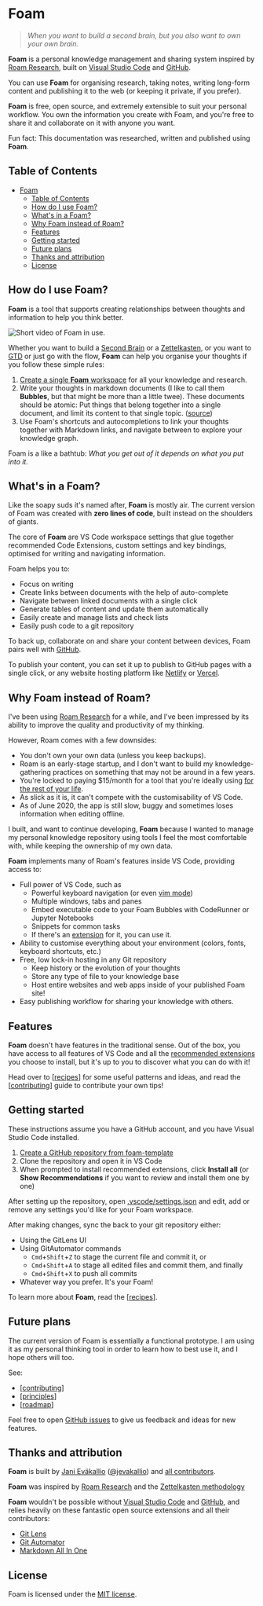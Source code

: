 # Foam

> _When you want to build a second brain, but you also want to own your own brain._

**Foam** is a personal knowledge management and sharing system inspired by [Roam Research](https://roamresearch.com/), built on [Visual Studio Code](https://code.visualstudio.com/) and [GitHub](https://github.com/).

You can use **Foam** for organising research, taking notes, writing long-form content and publishing it to the web (or keeping it private, if you prefer).

**Foam** is free, open source, and extremely extensible to suit your personal workflow. You own the information you create with Foam, and you're free to share it and collaborate on it with anyone you want.

Fun fact: This documentation was researched, written and published using **Foam**.

## Table of Contents

- [Foam](#foam)
  - [Table of Contents](#table-of-contents)
  - [How do I use Foam?](#how-do-i-use-foam)
  - [What's in a Foam?](#whats-in-a-foam)
  - [Why Foam instead of Roam?](#why-foam-instead-of-roam)
  - [Features](#features)
  - [Getting started](#getting-started)
  - [Future plans](#future-plans)
  - [Thanks and attribution](#thanks-and-attribution)
  - [License](#license)

## How do I use Foam?

**Foam** is a tool that supports creating relationships between thoughts and information to help you think better.

![Short video of Foam in use](assets/images/readme-demo.gif).

Whether you want to build a [Second Brain](https://www.buildingasecondbrain.com/) or a [Zettelkasten](https://zettelkasten.de/posts/overview/), or you want to [GTD](https://gettingthingsdone.com/what-is-gtd/) or just go with the flow, **Foam** can help you organise your thoughts if you follow these simple rules:

1. [Create a single **Foam** workspace](https://github.com/foambubble/foam-template/generate) for all your knowledge and research.
2. Write your thoughts in markdown documents (I like to call them **Bubbles**, but that might be more than a little twee). These documents should be atomic: Put things that belong together into a single document, and limit its content to that single topic. ([source](https://zettelkasten.de/posts/overview/#principles))
3. Use Foam's shortcuts and autocompletions to link your thoughts together with Markdown links, and navigate between to explore your knowledge graph.

Foam is a like a bathtub: _What you get out of it depends on what you put into it._

## What's in a Foam?

Like the soapy suds it's named after, **Foam** is mostly air. The current version of Foam was created with **zero lines of code**, built instead on the shoulders of giants.

The core of **Foam** are VS Code workspace settings that glue together recommended Code Extensions, custom settings and key bindings, optimised for writing and navigating information.

Foam helps you to:

- Focus on writing
- Create links between documents with the help of auto-complete
- Navigate between linked documents with a single click
- Generate tables of content and update them automatically
- Easily create and manage lists and check lists
- Easily push code to a git repository

To back up, collaborate on and share your content between devices, Foam pairs well with [GitHub](http://github.com/).

To publish your content, you can set it up to publish to GitHub pages with a single click, or any website hosting platform like [Netlify](http://netlify.com/) or [Vercel](vercel).

## Why Foam instead of Roam?

I've been using [Roam Research](https://roamresearch.com/) for a while, and I've been impressed by its ability to improve the quality and productivity of my thinking.

However, Roam comes with a few downsides:

- You don't own your own data (unless you keep backups).
- Roam is an early-stage startup, and I don't want to build my knowledge-gathering practices on something that may not be around in a few years.
- You're locked to paying \$15/month for a tool that you're ideally using [for the rest of your life](https://zettelkasten.de/posts/how-many-zettelkasten/).
- As slick as it is, it can't compete with the customisability of VS Code.
- As of June 2020, the app is still slow, buggy and sometimes loses information when editing offline.

I built, and want to continue developing, **Foam** because I wanted to manage my personal knowledge repository using tools I feel the most comfortable with, while keeping the ownership of my own data.

**Foam** implements many of Roam's features inside VS Code, providing access to:

- Full power of VS Code, such as
  - Powerful keyboard navigation (or even [vim mode](https://marketplace.visualstudio.com/items?itemName=vscodevim.vim))
  - Multiple windows, tabs and panes
  - Embed executable code to your Foam Bubbles with CodeRunner or Jupyter Notebooks
  - Snippets for common tasks
  - If there's an [extension](https://marketplace.visualstudio.com/vscode) for it, you can use it.
- Ability to customise everything about your environment (colors, fonts, keyboard shortcuts, etc.)
- Free, low lock-in hosting in any Git repository
  - Keep history or the evolution of your thoughts
  - Store any type of file to your knowledge base
  - Host entire websites and web apps inside of your published Foam site!
- Easy publishing workflow for sharing your knowledge with others.

## Features

**Foam** doesn't have features in the traditional sense. Out of the box, you have access to all features of VS Code and all the [recommended extensions](#thanks-and-attribution) you choose to install, but it's up to you to discover what you can do with it!

Head over to [[recipes]] for some useful patterns and ideas, and read the [[contributing]] guide to contribute your own tips!

## Getting started

These instructions assume you have a GitHub account, and you have Visual Studio Code installed.

1. [Create a GitHub repository from foam-template](https://github.com/foambubble/foam-template/generate)
2. Clone the repository and open it in VS Code
3. When prompted to install recommended extensions, click **Install all** (or **Show Recommendations** if you want to review and install them one by one)

After setting up the repository, open [.vscode/settings.json](.vscode/settings.json) and edit, add or remove any settings you'd like for your Foam workspace.

After making changes, sync the back to your git repository either:

- Using the GitLens UI
- Using GitAutomator commands
  - `Cmd`+`Shift`+`Z` to stage the current file and commit it, or
  - `Cmd`+`Shift`+`A` to stage all edited files and commit them, and finally
  - `Cmd`+`Shift`+`X` to push all commits
- Whatever way you prefer. It's your Foam!

To learn more about **Foam**, read the [[recipes]].

## Future plans

The current version of Foam is essentially a functional prototype. I am using it as my personal thinking tool in order to learn how to best use it, and I hope others will too.

See:

- [[contributing]]
- [[principles]]
- [[roadmap]]

Feel free to open [GitHub issues](https://github.com/foambubble/foam/issues) to give us feedback and ideas for new features.

## Thanks and attribution

**Foam** is built by [Jani Eväkallio](https://github.com/jevakallio) ([@jevakallio](https://twitter.com/jevakallio)) and [all contributors](https://github.com/foambubble/foam/graphs/contributors).

**Foam** was inspired by [Roam Research](https://roamresearch.com/) and the [Zettelkasten methodology](https://zettelkasten.de/posts/overview)

**Foam** wouldn't be possible without [Visual Studio Code](https://code.visualstudio.com/) and [GitHub](https://github.com/), and relies heavily on these fantastic open source extensions and all their contributors:

- [Git Lens](https://marketplace.visualstudio.com/items?itemName=eamodio.gitlens)
- [Git Automator](https://marketplace.visualstudio.com/items?itemName=ivangabriele.vscode-git-add-and-commit)
- [Markdown All In One](https://marketplace.visualstudio.com/items?itemName=yzhang.markdown-all-in-one)

## License

Foam is licensed under the [MIT license](license).

[//begin]: # "Autogenerated link references for markdown compatibility"
[recipes]: recipes "Recipes"
[contributing]: contributing "Contributing"
[principles]: principles "Principles"
[roadmap]: roadmap "Roadmap"
[//end]: # "Autogenerated link references"
